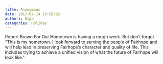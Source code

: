 ```yaml
---
title: Anonymous
date: 2017-07-14 15:55:02
authors: Ripp
categories: Holiday
---
```


 Robert Brown For Our Hometown is having a rough week. But don't forget “This is my hometown. I look forward to serving the people of Fairhope and will help lead in preserving Fairhope’s character and quality of life. This includes trying to achieve a unified vision of what the future of Fairhope will look like.”
